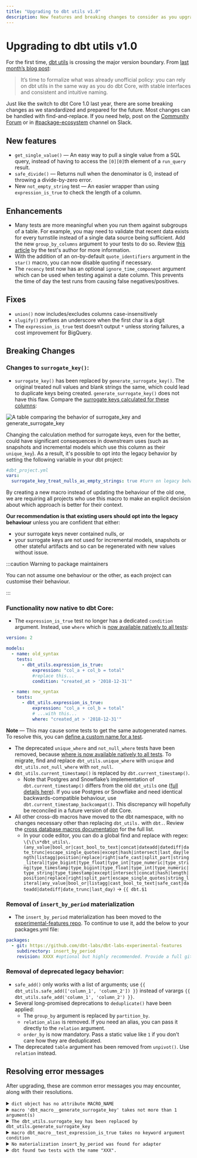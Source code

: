 ```yaml
---
title: "Upgrading to dbt utils v1.0"
description: New features and breaking changes to consider as you upgrade to dbt utils v1.0.
---
```


# Upgrading to dbt utils v1.0

For the first time, [dbt utils](https://hub.getdbt.com/dbt-labs/dbt_utils/latest/) is crossing the major version boundary. From [last month’s blog post](https://www.getdbt.com/blog/announcing-dbt-v1.3-and-utils/): 

> It’s time to formalize what was already unofficial policy: you can rely on dbt utils in the same way as you do dbt Core, with stable interfaces and consistent and intuitive naming.

Just like the switch to dbt Core 1.0 last year, there are some breaking changes as we standardized and prepared for the future. Most changes can be handled with find-and-replace. If you need help, post on the [Community Forum](https://discourse.getdbt.com) or in [#package-ecosystem](https://getdbt.slack.com/archives/CU4MRJ7QB) channel on Slack. 

## New features

- `get_single_value()` &mdash; An easy way to pull a single value from a SQL query, instead of having to access the `[0][0]`th element of a `run_query` result.
- `safe_divide()` &mdash; Returns null when the denominator is 0, instead of throwing a divide-by-zero error.
- New `not_empty_string` test &mdash; An easier wrapper than using `expression_is_true` to check the length of a column.

## Enhancements

- Many tests are more meaningful when you run them against subgroups of a table. For example, you may need to validate that recent data exists for every turnstile instead of a single data source being sufficient. Add the new `group_by_columns` argument to your tests to do so. Review [this article](https://www.emilyriederer.com/post/grouping-data-quality/) by the test's author for more information.
- With the addition of an on-by-default `quote_identifiers` argument in the `star()` macro, you can now disable quoting if necessary.
- The `recency` test now has an optional `ignore_time_component` argument which can be used when testing against a date column. This prevents the time of day the test runs from causing false negatives/positives.

## Fixes

- `union()` now includes/excludes columns case-insensitively
- `slugify()` prefixes an underscore when the first char is a digit
- The `expression_is_true` test doesn’t output `*` unless storing failures, a cost improvement for BigQuery.

## Breaking Changes
### Changes to `surrogate_key()`:

- `surrogate_key()` has been replaced by `generate_surrogate_key()`. The original treated null values and blank strings the same, which could lead to duplicate keys being created.  `generate_surrogate_key()` does not have this flaw. Compare the [surrogate keys calculated for these columns](https://docs.google.com/spreadsheets/d/1qWfdbieUOSgkzdY0kmJ9iCgdqyWccA0R-6EW0EgaMQc/edit#gid=0):

![A table comparing the behavior of surrogate_key and generate_surrogate_key](/img/guides/migration/versions/surrogate_key_behaviour.png)

Changing the calculation method for surrogate keys, even for the better, could have significant consequences in downstream uses (such as snapshots and incremental models which use this column as their `unique_key`). As a result, it's possible to opt into the legacy behavior by setting the following variable in your dbt project:

```yaml
#dbt_project.yml
vars:
  surrogate_key_treat_nulls_as_empty_strings: true #turn on legacy behavior
```

By creating a new macro instead of updating the behaviour of the old one, we are requiring all projects who use this macro to make an explicit decision about which approach is better for their context. 

**Our recommendation is that existing users should opt into the legacy behaviour** unless you are confident that either:

- your surrogate keys never contained nulls, or 
- your surrogate keys are not used for incremental models, snapshots or other stateful artifacts and so can be regenerated with new values without issue.

:::caution Warning to package maintainers

You can not assume one behaviour or the other, as each project can customise their behaviour.

:::

### Functionality now native to dbt Core:
- The `expression_is_true` test no longer has a dedicated `condition` argument. Instead, use `where` which is [now available natively to all tests](https://docs.getdbt.com/reference/resource-configs/where):

```yaml
version: 2

models:
  - name: old_syntax
    tests:
      - dbt_utils.expression_is_true:
          expression: "col_a + col_b = total"
          #replace this...
          condition: "created_at > '2018-12-31'" 

  - name: new_syntax
    tests:
      - dbt_utils.expression_is_true:
          expression: "col_a + col_b = total"
          # ...with this...
          where: "created_at > '2018-12-31'"
```
**Note** &mdash; This may cause some tests to get the same autogenerated names. To resolve this, you can [define a custom name for a test](/reference/resource-properties/tests#define-a-custom-name-for-one-test).
- The deprecated `unique_where` and `not_null_where` tests have been removed, because [where is now available natively to all tests](https://docs.getdbt.com/reference/resource-configs/where). To migrate, find and replace `dbt_utils.unique_where` with `unique` and `dbt_utils.not_null_where` with `not_null`.
- `dbt_utils.current_timestamp()` is replaced by `dbt.current_timestamp()`. 
  - Note that Postgres and Snowflake’s implementation of `dbt.current_timestamp()` differs from the old `dbt_utils` one ([full details here](https://github.com/dbt-labs/dbt-utils/pull/597#issuecomment-1231074577)). If you use Postgres or Snowflake and need identical backwards-compatible behaviour, use `dbt.current_timestamp_backcompat()`. This discrepancy will hopefully be reconciled in a future version of dbt Core.
- All other cross-db macros have moved to the dbt namespace, with no changes necessary other than replacing `dbt_utils.` with `dbt.`. Review the [cross database macros documentation](https://docs.getdbt.com/reference/dbt-jinja-functions/cross-database-macros) for the full list.
    - In your code editor, you can do a global find and replace with regex: `\{\{\s*dbt_utils\.(any_value|bool_or|cast_bool_to_text|concat|dateadd|datediff|date_trunc|escape_single_quotes|except|hash|intersect|last_day|length|listagg|position|replace|right|safe_cast|split_part|string_literal|type_bigint|type_float|type_int|type_numeric|type_string|type_timestamp|type_bigint|type_float|type_int|type_numeric|type_string|type_timestamp|except|intersect|concat|hash|length|position|replace|right|split_part|escape_single_quotes|string_literal|any_value|bool_or|listagg|cast_bool_to_text|safe_cast|dateadd|datediff|date_trunc|last_day)` → `{{ dbt.$1`
### Removal of `insert_by_period` materialization
- The `insert_by_period` materialization has been moved to the [experimental-features repo](https://github.com/dbt-labs/dbt-labs-experimental-features/tree/main/insert_by_period). To continue to use it, add the below to your packages.yml file:

```yaml
packages:
  - git: https://github.com/dbt-labs/dbt-labs-experimental-features
    subdirectory: insert_by_period
    revision: XXXX #optional but highly recommended. Provide a full git sha hash, e.g. 1c0bfacc49551b2e67d8579cf8ed459d68546e00. If not provided, uses the current HEAD.
```
### Removal of deprecated legacy behavior:
- `safe_add()` only works with a list of arguments; use `{{ dbt_utils.safe_add(['column_1', 'column_2']) }}` instead of varargs `{{ dbt_utils.safe_add('column_1', 'column_2') }}`.
- Several long-promised deprecations to `deduplicate()` have been applied:
    - The `group_by` argument is replaced by `partition_by`.
    - `relation_alias` is removed. If you need an alias, you can pass it directly to the `relation` argument.
    - `order_by` is now mandatory. Pass a static value like `1` if you don’t care how they are deduplicated.
- The deprecated `table` argument has been removed from `unpivot()`. Use `relation` instead.


## Resolving error messages
After upgrading, these are common error messages you may encounter, along with their resolutions.
<details>
	<summary><code>dict object has no attribute MACRO_NAME</code></summary>
	<div>
		<p><b>Cause</b>: No macro called <code>MACRO_NAME</code> exists. This is most likely because the macro has moved to the <code>dbt</code> namespace (see above). It could also be because you haven't run dbt deps or have misspelled a macro's name.</p>
		<p><b>Resolution</b>: For <a href="/reference/dbt-jinja-functions/cross-database-macros">cross-database macros</a>, change <code>dbt_utils.MACRO_NAME()</code> to <code>dbt.MACRO_NAME()</code>.</p>
	</div>
</details>
<details>
	<summary><code>macro 'dbt_macro__generate_surrogate_key' takes not more than 1 argument(s)</code> </summary>
	<div>
		<p><b>Cause</b>: <code>generate_surrogate_key()</code> requires a single argument containing a list of columns, not a set of varargs.</p>
		<p><b>Resolution</b>: Change to <code>dbt_utils.generate_surrogate_key(['column_1', 'column_2'])</code> - note the square brackets. </p>
	</div>
</details>
<details>
	<summary><code>The dbt_utils.surrogate_key has been replaced by dbt_utils.generate_surrogate_key</code></summary>
	<div>
		<p><b>Cause</b>: <code>surrogate_key()</code> has been replaced. </p>
		<p><b>Resolution</b>:
			<ol>
				<li>Decide whether you need to enable backwards compatibility <a href="#changes-to-surrogate_key">as detailed above</a>.</li>
				<li>Find and replace <code>dbt_utils.surrogate_key</code> with <code>dbt_utils.generate_surrogate_key</code>.</li>
			</ol>
		</p>
	</div>
</details>
<details>
	<summary><code>macro dbt_macro__test_expression_is_true takes no keyword argument condition</code></summary>
	<div>
		<p><b>Cause</b>: <code>condition</code> has been removed from the <code>expression_is_true</code> test, now that <code>where</code> is available on all tests automatically.</p>
		<p><b>Resolution</b>: Replace <code>condition</code> with <code>where</code>. </p>
	</div>
</details>
<details>
	<summary><code>No materialization insert_by_period was found for adapter</code></summary>
	<div>
		<p><b>Cause</b>: <code>insert_by_period</code> has moved to the experimental features repo (see above).</p>
		<p><b>Resolution</b>: Install the package as <a href="#removal-of-insert_by_period-materialization">described above</a>. </p>
	</div>
</details>
<details>
	<summary><code>dbt found two tests with the name "XXX".</code></summary>
	<div>
		<p><b>Cause</b>: Changing from <code>condition</code> to <code>where</code> in the <code>expression_is_true</code> test, as configs are not part of a test's unique name.</p>
		<p><b>Resolution</b>: Define a <a href="https://docs.getdbt.com/reference/resource-properties/tests#define-a-custom-name-for-one-test">custom name for your test</a>.</p>
	</div>
</details>
